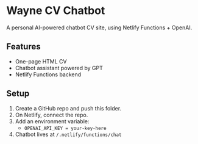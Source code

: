 # Wayne CV Chatbot

A personal AI-powered chatbot CV site, using Netlify Functions + OpenAI.

## Features

- One-page HTML CV
- Chatbot assistant powered by GPT
- Netlify Functions backend

## Setup

1. Create a GitHub repo and push this folder.
2. On Netlify, connect the repo.
3. Add an environment variable:
   - `OPENAI_API_KEY = your-key-here`
4. Chatbot lives at `/.netlify/functions/chat`
